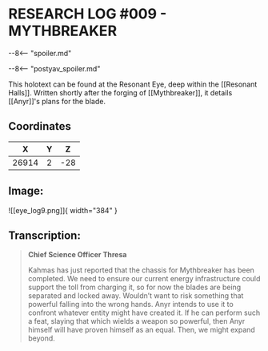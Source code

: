 # RESEARCH LOG #009 - MYTHBREAKER

--8<-- "spoiler.md"

--8<-- "postyav_spoiler.md"

This holotext can be found at the Resonant Eye, deep within the [[Resonant Halls]]. Written shortly after the forging of [[Mythbreaker]], it details [[Anyr]]'s plans for the blade.

## Coordinates
| **X** | **Y** | **Z** |
| :---: | :---: | :---: |
| 26914 |  2  | -28 |

## Image:

![[eye_log9.png]]{ width="384" }

## Transcription:
> **Chief Science Officer Thresa**
>
> Kahmas has just reported that the chassis for Mythbreaker has been completed. We need to ensure our current energy infrastructure could support the toll from charging it, so for now the blades are being separated and locked away. Wouldn’t want to risk something that powerful falling into the wrong hands. Anyr intends to use it to confront whatever entity might have created it. If he can perform such a feat, slaying that which wields a weapon so powerful, then Anyr himself will have proven himself as an equal. Then, we might expand beyond.
